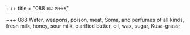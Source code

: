 +++
title = "088 अपः शस्त्रम्"

+++
088	Water, weapons, poison, meat, Soma, and perfumes of all kinds, fresh milk, honey, sour milk, clarified butter, oil, wax, sugar, Kusa-grass;